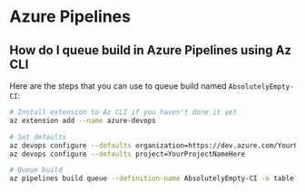 # Azure Pipelines

## How do I queue build in Azure Pipelines using Az CLI

Here are the steps that you can use to queue build named `AbsolutelyEmpty-CI`:

```bash
# Install extension to Az CLI if you haven't done it yet
az extension add --name azure-devops

# Set defaults
az devops configure --defaults organization=https://dev.azure.com/YourOrganizationNameHere/
az devops configure --defaults project=YourProjectNameHere

# Queue build
az pipelines build queue --definition-name AbsolutelyEmpty-CI -o table
```
